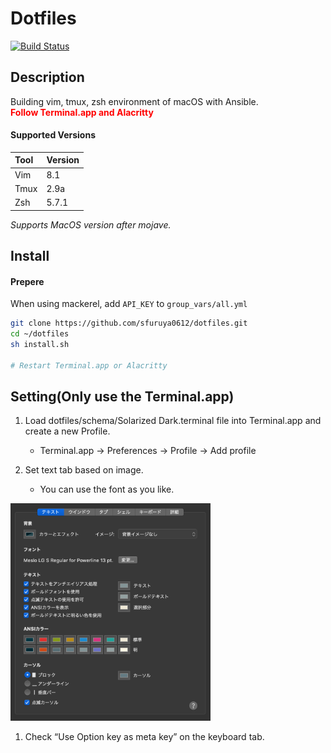 # Dotfiles  
[![Build Status](https://travis-ci.org/sfuruya0612/dotfiles.svg?branch=master)](https://travis-ci.org/sfuruya0612/dotfiles)

## Description  
Building vim, tmux, zsh environment of macOS with Ansible.  
**<span style="color: red; ">Follow Terminal.app and Alacritty</span>**  

#### Supported Versions
| Tool | Version |
|:-----|:--------|
| Vim  | 8.1     |
| Tmux | 2.9a    |
| Zsh  | 5.7.1   |

*Supports MacOS version after mojave.*

## Install

#### Prepere
When using mackerel, add `API_KEY` to `group_vars/all.yml`

```sh
git clone https://github.com/sfuruya0612/dotfiles.git
cd ~/dotfiles
sh install.sh

# Restart Terminal.app or Alacritty
```

## Setting(Only use the Terminal.app)
1. Load dotfiles/schema/Solarized Dark.terminal file into Terminal.app and create a new Profile.
    - Terminal.app -> Preferences -> Profile -> Add profile

1. Set text tab based on image.
    - You can use the font as you like.  
<img src="https://github.com/sfuruya0612/dotfiles/blob/master/images/terminal_text.png" width="320px">

1. Check “Use Option key as meta key” on the keyboard tab.
